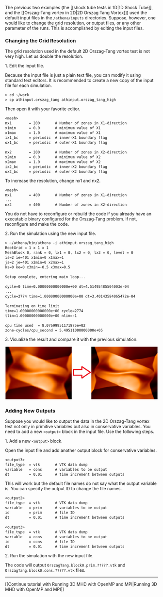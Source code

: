 The previous two examples (the [[shock tube tests in 1D|1D Shock Tube]], and the [[Orszag-Tang vortex in 2D|2D Orszag Tang Vortex]]) used the default input files in the `/athena/inputs` directories. Suppose, however, one would like to change the grid resolution, or output files, or any other parameter of the runs. This is accomplished by editing the input files.

### Changing the Grid Resolution

The grid resolution used in the default 2D Orszag-Tang vortex test is not very high. Let us double the resolution.

1\. Edit the input file.

Because the input file is just a plain text file, you can modify it using standard text editors. It is recommended to create a new copy of the input file for each simulation.

    > cd ~/work
    > cp athinput.orszag_tang athinput.orszag_tang_high

Then open it with your favorite editor.
```
<mesh>
nx1        = 200       # Number of zones in X1-direction
x1min      = 0.0       # minimum value of X1
x1max      = 1.0       # maximum value of X1
ix1_bc     = periodic  # inner-X1 boundary flag
ox1_bc     = periodic  # outer-X1 boundary flag

nx2        = 200       # Number of zones in X2-direction
x2min      = 0.0       # minimum value of X2
x2max      = 1.0       # maximum value of X2
ix2_bc     = periodic  # inner-X2 boundary flag
ox2_bc     = periodic  # outer-X2 boundary flag
```
To increase the resolution, change nx1 and nx2.
```
<mesh>
nx1        = 400       # Number of zones in X1-direction
...
nx2        = 400       # Number of zones in X2-direction
```
You do not have to reconfigure or rebuild the code if you already have an executable binary configured for the Orszag-Tang problem. If not, reconfigure and make the code.

2\. Run the simulation using the new input file.
```
> ~/athena/bin/athena -i athinput.orszag_tang_high
RootGrid = 1 x 1 x 1
MeshBlock 0, rank = 0, lx1 = 0, lx2 = 0, lx3 = 0, level = 0
is=2 ie=401 x1min=0 x1max=1
js=2 je=401 x2min=0 x2max=1
ks=0 ke=0 x3min=-0.5 x3max=0.5

Setup complete, entering main loop...

cycle=0 time=0.00000000000000e+00 dt=4.51495485504003e-04
...
cycle=2774 time=1.00000000000000e+00 dt=3.40143584065472e-04

Terminating on time limit
time=1.00000000000000e+00 cycle=2774
tlim=1.00000000000000e+00 nlim=-1

cpu time used  = 8.07699951171875e+02
zone-cycles/cpu_second = 5.49511000000000e+05
```
3\. Visualize the result and compare it with the previous simulation.

![Orszag-Tang Comparison](images/otvis8.png)

### Adding New Outputs
Suppose you would like to output the data in the 2D Orszag-Tang vortex test not only in primitive variables but also in conservative variables. You need to add a new `<output>` block in the input file. Use the following steps.

1\. Add a new `<output>` block.

Open the input file and add another output block for conservative variables.

```
<output3>
file_type  = vtk       # VTK data dump
variable   = cons      # variables to be output
dt         = 0.01      # time increment between outputs
```

This will work but the default file names do not say what the output variable is. You can specify the output ID to change the file names.
```
<output2>
file_type  = vtk       # VTK data dump
variable   = prim      # variables to be output
id         = prim      # file ID
dt         = 0.01      # time increment between outputs

<output3>
file_type  = vtk       # VTK data dump
variable   = cons      # variables to be output
id         = cons      # file ID
dt         = 0.01      # time increment between outputs
```

2\. Run the simulation with the new input file.

The code will output `OrszagTang.block0.prim.?????.vtk` and `OrszagTang.block0.cons.?????.vtk` files.

---

[[Continue tutorial with Running 3D MHD with OpenMP and MPI|Running 3D MHD with OpenMP and MPI]]
